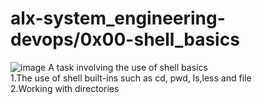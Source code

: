 # alx-system_engineering-devops/0x00-shell_basics
![image](https://github.com/xorladem/alx-system_engineering-devops/assets/113623998/c69c7c3c-fb76-488c-8d3d-477436c26c3e)
A task involving the use of shell basics <br>
  1.The use of shell built-ins such as cd, pwd, ls,less and file<br>
  2.Working with directories 

  
